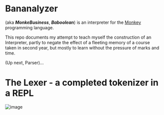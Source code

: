 # Bananalyzer
(aka **_MonkeBusiness_**, **_Baboolean_**) is an interpreter for the [Monkey](https://monkeylang.org/) programming language.

This repo documents my attempt to teach myself the construction of an Interpreter, partly to negate the effect of a fleeting memory of a course taken in second year, but mostly to learn without the pressure of marks and time.

(Up next, Parser)...

# The Lexer - a completed tokenizer in a REPL

![image](https://github.com/chirayu1901/monke/assets/40407639/33e0ef3e-a840-4b29-9541-d3cf9fde49d9)
